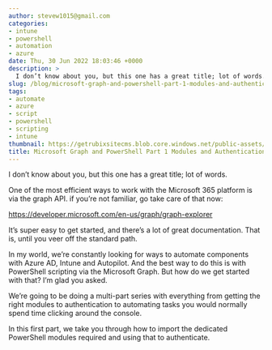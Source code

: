 ```yaml
---
author: stevew1015@gmail.com
categories:
- intune
- powershell
- automation
- azure
date: Thu, 30 Jun 2022 18:03:46 +0000
description: >
  I don’t know about you, but this one has a great title; lot of words. One of the most efficient ways to work with the Microsoft 365 platform is via the graph API. if you’re not familiar, go take care of that now: https://developer.microsoft.com/en-us/graph/graph-explorer It’s super easy to
slug: /blog/microsoft-graph-and-powershell-part-1-modules-and-authentication
tags:
- automate
- azure
- script
- powershell
- scripting
- intune
thumbnail: https://getrubixsitecms.blob.core.windows.net/public-assets/content/v1/logo512.png
title: Microsoft Graph and PowerShell Part 1 Modules and Authentication
---
```


I don’t know about you, but this one has a great title; lot of words.

One of the most efficient ways to work with the Microsoft 365 platform is via the graph API. if you’re not familiar, go take care of that now:

https://developer.microsoft.com/en-us/graph/graph-explorer

It’s super easy to get started, and there’s a lot of great documentation. That is, until you veer off the standard path.

In my world, we’re constantly looking for ways to automate components with Azure AD, Intune and Autopilot. And the best way to do this is with PowerShell scripting via the Microsoft Graph. But how do we get started with that? I’m glad you asked.

We’re going to be doing a multi-part series with everything from getting the right modules to authentication to automating tasks you would normally spend time clicking around the console.

In this first part, we take you through how to import the dedicated PowerShell modules required and using that to authenticate.